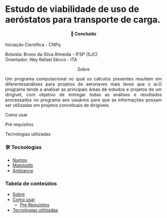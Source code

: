 # Estudo de viabilidade de uso de aeróstatos para transporte de carga.

<h4 align="center"> 
  🚀 Concluído 
</h4>

Iniciação Científica - CNPq

Bolsista: Bruno da Silva Almeida - IFSP (SJC)  
Orientador: Ney Rafael Sêcco - ITA 
<p></p>

<p align="center">Sobre </p>

<p align="justify">Um programa computacional no qual os cálculos presentes resultam em diferentesanálises para projetos de aeronaves mais leves que o ar.O programa tende a analisar as principais áreas de estudos e projetos de um dirigível, com objetivo de entregar todas as análises e resultados processados no programa aos usuários para que as informações possam ser utilizadas em projetos conceituais de dirigíveis.</p>

<p>Como usar </p>

<p>Pré requisitos</p>

<p>Tecnologias utilizadas</p>

### 🛠 Tecnologias

* [Numpy](https://numpy.org/)
* [Matplotlib](https://matplotlib.org/)
* [Ambiance](https://pypi.org/project/ambiance/)

### Tabela de conteúdos

<!--ts-->

   * [Sobre](#Sobre)
   * [Como usar](#como-usar)
      * [Pre Requisitos](#pre-requisitos)
   * [Tecnologias utilizadas](#tecnologias-utilizadas)
      
<!--te-->
